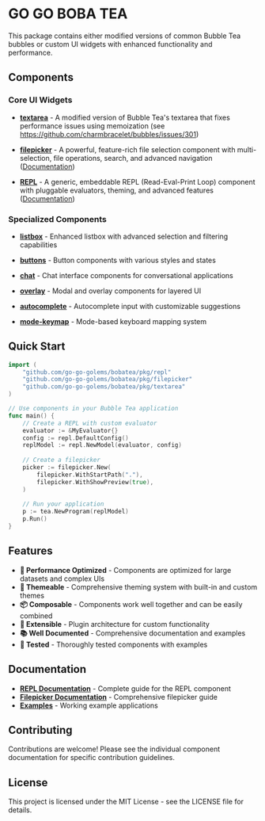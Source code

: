 # GO GO BOBA TEA

This package contains either modified versions of common Bubble Tea bubbles or custom UI widgets with enhanced functionality and performance.

## Components

### Core UI Widgets

- **[textarea](pkg/textarea/)** - A modified version of Bubble Tea's textarea that fixes performance issues using memoization (see https://github.com/charmbracelet/bubbles/issues/301)

- **[filepicker](pkg/filepicker/)** - A powerful, feature-rich file selection component with multi-selection, file operations, search, and advanced navigation ([Documentation](docs/filepicker.md))

- **[REPL](pkg/repl/)** - A generic, embeddable REPL (Read-Eval-Print Loop) component with pluggable evaluators, theming, and advanced features ([Documentation](docs/repl.md))

### Specialized Components

- **[listbox](pkg/listbox/)** - Enhanced listbox with advanced selection and filtering capabilities

- **[buttons](pkg/buttons/)** - Button components with various styles and states

- **[chat](pkg/chat/)** - Chat interface components for conversational applications

- **[overlay](pkg/overlay/)** - Modal and overlay components for layered UI

- **[autocomplete](pkg/autocomplete/)** - Autocomplete input with customizable suggestions

- **[mode-keymap](pkg/mode-keymap/)** - Mode-based keyboard mapping system

## Quick Start

```go
import (
    "github.com/go-go-golems/bobatea/pkg/repl"
    "github.com/go-go-golems/bobatea/pkg/filepicker"
    "github.com/go-go-golems/bobatea/pkg/textarea"
)

// Use components in your Bubble Tea application
func main() {
    // Create a REPL with custom evaluator
    evaluator := &MyEvaluator{}
    config := repl.DefaultConfig()
    replModel := repl.NewModel(evaluator, config)
    
    // Create a filepicker
    picker := filepicker.New(
        filepicker.WithStartPath("."),
        filepicker.WithShowPreview(true),
    )
    
    // Run your application
    p := tea.NewProgram(replModel)
    p.Run()
}
```

## Features

- **🔧 Performance Optimized** - Components are optimized for large datasets and complex UIs
- **🎨 Themeable** - Comprehensive theming system with built-in and custom themes
- **📦 Composable** - Components work well together and can be easily combined
- **🔌 Extensible** - Plugin architecture for custom functionality
- **📚 Well Documented** - Comprehensive documentation and examples
- **🧪 Tested** - Thoroughly tested components with examples

## Documentation

- **[REPL Documentation](docs/repl.md)** - Complete guide for the REPL component
- **[Filepicker Documentation](docs/filepicker.md)** - Comprehensive filepicker guide
- **[Examples](examples/)** - Working example applications

## Contributing

Contributions are welcome! Please see the individual component documentation for specific contribution guidelines.

## License

This project is licensed under the MIT License - see the LICENSE file for details.

